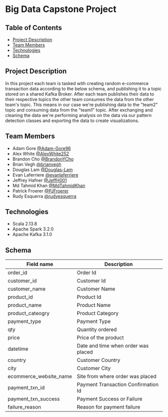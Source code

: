 # Big Data Capstone Project
## Table of Contents

* <a href="#project-description">Project Description</a>
* <a href="#team-members">Team Members</a>
* <a href="#technologies">Technologies</a>
* <a href="#schema">Schema</a>

## Project Description
In this project each team is tasked with creating random e-commerce transaction data according to the below schema, and publishing it to a topic stored on a shared Kafka Broker. After each team publishes their data to their respective topics the other team consumes the data from the other team's topic. This means in our case we're publishing data to the "team2" topic and consuming data from the "team1" topic. After exchanging and cleaning the data we're performing analysis on the data via our pattern detection classes and exporting the data to create visualizations. 

## Team Members
- Adam Gore [@Adam-Gore96](https://github.com/Adam-Gore96)
- Alex White [@AlexWhite252](https://github.com/AlexWhite252)
- Brandon Cho [@BrandonYCho](https://github.com/BrandonYCho)
- Brian Vegh [@brianvegh](https://github.com/brianvegh)
- Douglas Lam [@Douglas-Lam](https://github.com/Douglas-Lam)
- Evan Laferriere [@evanlaferriere](https://github.com/evanlaferriere)
- Jeffrey Hafner [@JeffH001](https://github.com/JeffH001)
- Md Tahmid Khan [@MdTahmidKhan](https://github.com/MdTahmidKhan)
- Patrick Froerer [@PJFroerer](https://github.com/PJFroerer)
- Rudy Esquerra [@rudyesquerra](https://github.com/rudyesquerra)

## Technologies
- Scala 2.13.8
- Apache Spark 3.2.0
- Apache Kafka 3.1.0

## Schema

| Field name             | Description                         |
|------------------------|-------------------------------------|
| order_id               | Order Id                            |
| customer_id            | Customer Id                         |
| customer_name          | Customer Name                       |
| product_id             | Product Id                          |
| product_name           | Product Name                        |
| product_cateogry       | Product Category                    |
| payment_type           | Payment Type                        |
| qty                    | Quantity ordered                    |
| price                  | Price of the product                |
| datetime               | Date and time when order was placed |
| country                | Customer Country                    |
| city                   | Customer City                       |
| ecommerce_website_name | Site from where order was placed    |
| payment_txn_id         | Payment Transaction Confirmation Id |
| payment_txn_success    | Payment Success or Failure          |
| failure_reason         | Reason for payment failure          |
